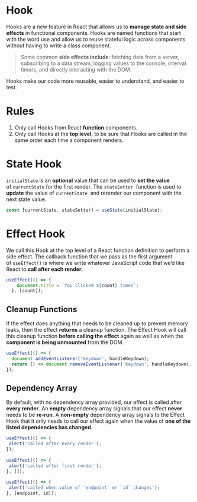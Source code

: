 # Hook

Hooks are a new feature in React that allows us to **manage state and side effects** in functional components. Hooks are named functions that start with the word use and allow us to reuse stateful logic across components without having to write a class component. 

> Some common **side effects include**: fetching data from a server, subscribing to a data stream, logging values to the console, interval timers, and directly interacting with the DOM.
> 

Hooks make our code more reusable, easier to understand, and easier to test.

# Rules

1. Only call Hooks from React **function** components.
2. Only call Hooks at the **top level**, to be sure that Hooks are called in the same order each time a component renders.

# State Hook

`initialState` is an **optional** value that can be used to **set the value** of `currentState` for the first render. The `stateSetter`
 function is used to **update** the value of `currentState`
 and rerender our component with the next state value.

```jsx
const [currentState, stateSetter] = useState(initialState);
```

# Effect Hook

We call this Hook at the top level of a React function definition to perform a side effect. The callback function that we pass as the first argument of `useEffect()` is where we write whatever JavaScript code that we’d like React to **call after each render**.

```jsx
useEffect(() => {
    document.title = `You clicked ${count} times`;
  }, [count]);
```

## Cleanup Functions

If the effect does anything that needs to be cleaned up to prevent memory leaks, then the effect **returns** a cleanup function. The Effect Hook will call this cleanup function **before calling the effect** again as well as when the **component is being unmounted** from the DOM.

```jsx
useEffect(() => {
  document.addEventListener('keydown', handleKeydown);
  return () => document.removeEventListener('keydown', handleKeydown);
});
```

## Dependency Array

By default, with no dependency array provided, our effect is called after **every render**. An **empty** dependency array signals that our effect **never** needs to be **re-run**. A **non-empty** dependency array signals to the Effect Hook that it only needs to call our effect again when the value of **one of the listed dependencies has changed**.

```jsx
useEffect(() => {
 alert('called after every render');
});
 
useEffect(() => {
 alert('called after first render');
}, []);
 
useEffect(() => {
 alert('called when value of `endpoint` or `id` changes');
}, [endpoint, id]);
```